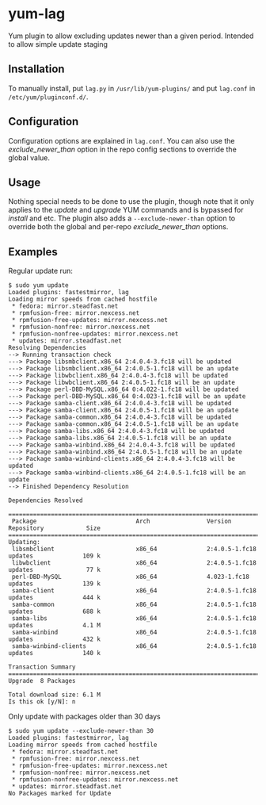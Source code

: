 yum-lag
=======

Yum plugin to allow excluding updates newer than a given period. Intended to
allow simple update staging

## Installation

To manually install, put `lag.py` in `/usr/lib/yum-plugins/` and put `lag.conf`
in `/etc/yum/pluginconf.d/`.

## Configuration

Configuration options are explained in `lag.conf`. You can also use the
*exclude_newer_than* option in the repo config sections to override the global
value.

## Usage

Nothing special needs to be done to use the plugin, though note that it only
applies to the *update* and *upgrade* YUM commands and is bypassed for *install*
and etc. The plugin also adds a `--exclude-newer-than` option to override both
the global and per-repo *exclude_newer_than* options.

## Examples

Regular update run:
~~~~
$ sudo yum update
Loaded plugins: fastestmirror, lag
Loading mirror speeds from cached hostfile
 * fedora: mirror.steadfast.net
 * rpmfusion-free: mirror.nexcess.net
 * rpmfusion-free-updates: mirror.nexcess.net
 * rpmfusion-nonfree: mirror.nexcess.net
 * rpmfusion-nonfree-updates: mirror.nexcess.net
 * updates: mirror.steadfast.net
Resolving Dependencies
--> Running transaction check
---> Package libsmbclient.x86_64 2:4.0.4-3.fc18 will be updated
---> Package libsmbclient.x86_64 2:4.0.5-1.fc18 will be an update
---> Package libwbclient.x86_64 2:4.0.4-3.fc18 will be updated
---> Package libwbclient.x86_64 2:4.0.5-1.fc18 will be an update
---> Package perl-DBD-MySQL.x86_64 0:4.022-1.fc18 will be updated
---> Package perl-DBD-MySQL.x86_64 0:4.023-1.fc18 will be an update
---> Package samba-client.x86_64 2:4.0.4-3.fc18 will be updated
---> Package samba-client.x86_64 2:4.0.5-1.fc18 will be an update
---> Package samba-common.x86_64 2:4.0.4-3.fc18 will be updated
---> Package samba-common.x86_64 2:4.0.5-1.fc18 will be an update
---> Package samba-libs.x86_64 2:4.0.4-3.fc18 will be updated
---> Package samba-libs.x86_64 2:4.0.5-1.fc18 will be an update
---> Package samba-winbind.x86_64 2:4.0.4-3.fc18 will be updated
---> Package samba-winbind.x86_64 2:4.0.5-1.fc18 will be an update
---> Package samba-winbind-clients.x86_64 2:4.0.4-3.fc18 will be updated
---> Package samba-winbind-clients.x86_64 2:4.0.5-1.fc18 will be an update
--> Finished Dependency Resolution

Dependencies Resolved

=================================================================================================================
 Package                            Arch                Version                       Repository            Size
=================================================================================================================
Updating:
 libsmbclient                       x86_64              2:4.0.5-1.fc18                updates              109 k
 libwbclient                        x86_64              2:4.0.5-1.fc18                updates               77 k
 perl-DBD-MySQL                     x86_64              4.023-1.fc18                  updates              139 k
 samba-client                       x86_64              2:4.0.5-1.fc18                updates              444 k
 samba-common                       x86_64              2:4.0.5-1.fc18                updates              688 k
 samba-libs                         x86_64              2:4.0.5-1.fc18                updates              4.1 M
 samba-winbind                      x86_64              2:4.0.5-1.fc18                updates              432 k
 samba-winbind-clients              x86_64              2:4.0.5-1.fc18                updates              140 k

Transaction Summary
=================================================================================================================
Upgrade  8 Packages

Total download size: 6.1 M
Is this ok [y/N]: n
~~~~

Only update with packages older than 30 days
~~~~
$ sudo yum update --exclude-newer-than 30
Loaded plugins: fastestmirror, lag
Loading mirror speeds from cached hostfile
 * fedora: mirror.steadfast.net
 * rpmfusion-free: mirror.nexcess.net
 * rpmfusion-free-updates: mirror.nexcess.net
 * rpmfusion-nonfree: mirror.nexcess.net
 * rpmfusion-nonfree-updates: mirror.nexcess.net
 * updates: mirror.steadfast.net
No Packages marked for Update
~~~~
